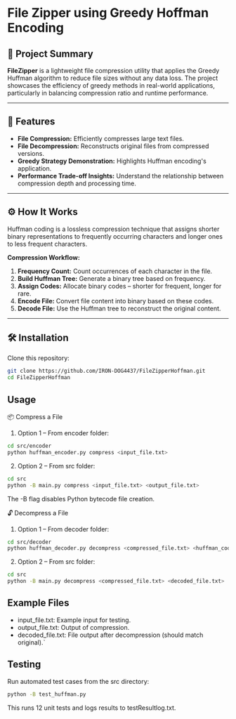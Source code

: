# File Zipper using Greedy Hoffman Encoding

## 📌 Project Summary  
**FileZipper** is a lightweight file compression utility that applies the Greedy Huffman algorithm to reduce file sizes without any data loss. The project showcases the efficiency of greedy methods in real-world applications, particularly in balancing compression ratio and runtime performance.

---

## 🚀 Features  
- **File Compression:** Efficiently compresses large text files.
- **File Decompression:** Reconstructs original files from compressed versions.
- **Greedy Strategy Demonstration:** Highlights Huffman encoding's application.
- **Performance Trade-off Insights:** Understand the relationship between compression depth and processing time.

---

## ⚙️ How It Works  
Huffman coding is a lossless compression technique that assigns shorter binary representations to frequently occurring characters and longer ones to less frequent characters.

**Compression Workflow:**
1. **Frequency Count:** Count occurrences of each character in the file.
2. **Build Huffman Tree:** Generate a binary tree based on frequency.
3. **Assign Codes:** Allocate binary codes – shorter for frequent, longer for rare.
4. **Encode File:** Convert file content into binary based on these codes.
5. **Decode File:** Use the Huffman tree to reconstruct the original content.

---

## 🛠 Installation

Clone this repository:
```bash
git clone https://github.com/IRON-DOG4437/FileZipperHoffman.git
cd FileZipperHoffman
```

## Usage
📦 Compress a File
1. Option 1 – From encoder folder:
```bash
cd src/encoder
python huffman_encoder.py compress <input_file.txt>
```
2. Option 2 – From src folder:
```bash
cd src
python -B main.py compress <input_file.txt> <output_file.txt>
```
The -B flag disables Python bytecode file creation.

🔓 Decompress a File
1. Option 1 – From decoder folder:
```bash
cd src/decoder
python huffman_decoder.py decompress <compressed_file.txt> <huffman_codes_file.txt>
```
2. Option 2 – From src folder:
```bash
cd src
python -B main.py decompress <compressed_file.txt> <decoded_file.txt>
```

## Example Files
- input_file.txt: Example input for testing.
- output_file.txt: Output of compression.
- decoded_file.txt: File output after decompression (should match original).`

## Testing
Run automated test cases from the src directory:
```bash
python -B test_huffman.py
```
This runs 12 unit tests and logs results to testResultlog.txt.
